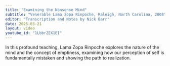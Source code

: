 ```yaml
---
title: "Examining the Nonsense Mind"
subtitle: "Venerable Lama Zopa Rinpoche, Raleigh, North Carolina, 2008"
editor: "Transcription and Notes by Nick Barr"
date: 2025-03-21
layout: video
youtube_id: "1LbbrZEX1EI"
---
```


In this profound teaching, Lama Zopa Rinpoche explores the nature of the mind and the concept of emptiness, examining how our perception of self is fundamentally mistaken and showing the path to realization.
